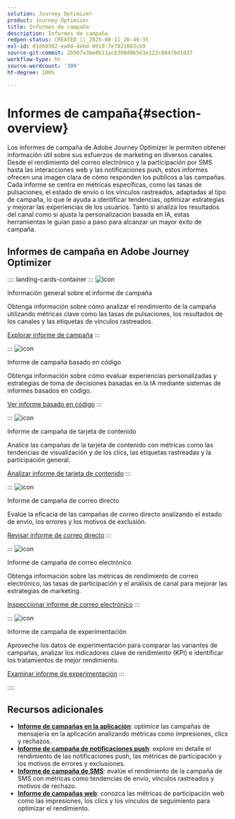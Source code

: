 ```yaml
---
solution: Journey Optimizer
product: Journey Optimizer
title: Informes de campaña
description: Informes de campaña
redpen-status: CREATED_||_2025-08-11_20-49-35
exl-id: 01d60382-ea80-4ebd-9918-7e7821083cb9
source-git-commit: 2b907a3be8b11ac6308d0b563e122c88478d1d37
workflow-type: ht
source-wordcount: '309'
ht-degree: 100%

---
```


# Informes de campaña{#section-overview}

Los informes de campaña de Adobe Journey Optimizer le permiten obtener información útil sobre sus esfuerzos de marketing en diversos canales. Desde el rendimiento del correo electrónico y la participación por SMS hasta las interacciones web y las notificaciones push, estos informes ofrecen una imagen clara de cómo responden los públicos a las campañas. Cada informe se centra en métricas específicas, como las tasas de pulsaciones, el estado de envío o los vínculos rastreados, adaptadas al tipo de campaña, lo que le ayuda a identificar tendencias, optimizar estrategias y mejorar las experiencias de los usuarios. Tanto si analiza los resultados del canal como si ajusta la personalización basada en IA, estas herramientas le guían paso a paso para alcanzar un mayor éxito de campaña.

## Informes de campaña en Adobe Journey Optimizer 

:::: landing-cards-container
:::
![icon](https://cdn.experienceleague.adobe.com/icons/chart-line.svg)

Información general sobre el informe de campaña

Obtenga información sobre cómo analizar el rendimiento de la campaña utilizando métricas clave como las tasas de pulsaciones, los resultados de los canales y las etiquetas de vínculos rastreados.

[Explorar informe de campaña](../using/reports/campaign-global-report-cja.md)
:::

:::
![icon](https://cdn.experienceleague.adobe.com/icons/code-branch.svg)

Informe de campaña basado en código

Obtenga información sobre cómo evaluar experiencias personalizadas y estrategias de toma de decisiones basadas en la IA mediante sistemas de informes basados en código.

[Ver informe basado en código](../using/reports/campaign-global-report-cja-code.md)
:::

:::
![icon](https://cdn.experienceleague.adobe.com/icons/list-check.svg)

Informe de campaña de tarjeta de contenido

Analice las campañas de la tarjeta de contenido con métricas como las tendencias de visualización y de los clics, las etiquetas rastreadas y la participación general.

[Analizar informe de tarjeta de contenido](../using/reports/campaign-global-report-cja-content.md)
:::

:::
![icon](https://cdn.experienceleague.adobe.com/icons/envelope.svg)

Informe de campaña de correo directo

Evalúe la eficacia de las campañas de correo directo analizando el estado de envío, los errores y los motivos de exclusión.

[Revisar informe de correo directo](../using/reports/campaign-global-report-cja-direct.md)
:::

:::
![icon](https://cdn.experienceleague.adobe.com/icons/envelope-open-text.svg)

Informe de campaña de correo electrónico

Obtenga información sobre las métricas de rendimiento de correo electrónico, las tasas de participación y el análisis de canal para mejorar las estrategias de marketing.

[Inspeccionar informe de correo electrónico](../using/reports/campaign-global-report-cja-email.md)
:::

:::
![icon](https://cdn.experienceleague.adobe.com/icons/vial.svg)

Informe de campaña de experimentación

Aproveche los datos de experimentación para comparar las variantes de campañas, analizar los indicadores clave de rendimiento (KPI) e identificar los tratamientos de mejor rendimiento.

[Examinar informe de experimentación](../using/reports/campaign-global-report-cja-experimentation.md)
:::

::::


## Recursos adicionales

- **[Informe de campañas en la aplicación](../using/reports/campaign-global-report-cja-inapp.md)**: optimice las campañas de mensajería en la aplicación analizando métricas como impresiones, clics y rechazos.
- **[Informe de campaña de notificaciones push](../using/reports/campaign-global-report-cja-push.md)**: explore en detalle el rendimiento de las notificaciones push, las métricas de participación y los motivos de errores y exclusiones.
- **[Informe de campaña de SMS](../using/reports/campaign-global-report-cja-sms.md)**: evalúe el rendimiento de la campaña de SMS con métricas como tendencias de envío, vínculos rastreados y motivos de rechazo.
- **[Informe de campañas web](../using/reports/campaign-global-report-cja-web.md)**: conozca las métricas de participación web como las impresiones, los clics y los vínculos de seguimiento para optimizar el rendimiento.
